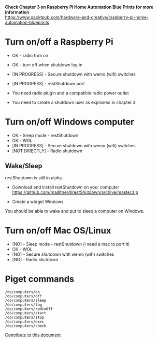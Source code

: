 **Check Chapter 3 on Raspberry Pi Home Automation Blue Prints for more information**   
https://www.packtpub.com/hardware-and-creative/raspberry-pi-home-automation-blueprints


# Turn on/off a Raspberry Pi

* OK - radio turn on
* OK - turn off when shutdown log in
* [IN PROGRESS] - Secure shutdown with wemo (wifi) switches
* [IN PROGRESS] - restShutdown port

* You need radio plugin and a compatible radio power outlet   
* You need to create a shutdown user as explained in chapter 3


# Turn on/off Windows computer

* OK - Sleep mode - restShutdown
* OK - WOL
* [IN PROGRESS] - Secure shutdown with wemo (wifi) switches
* [NOT DIRECTLY] - Radio shutdown



## Wake/Sleep
restShutdown is still in alpha.

* Download and install restShutdown on your computer   
https://github.com/maditnerd/restShutdown/archive/master.zip

* Create a widget Windows   

You should be able to wake and put to sleep a computer on Windows.

# Turn on/off Mac OS/Linux

* [NO] - Sleep mode - restShutdown (i need a mac to port it)
* OK - WOL
* [NO] - Secure shutdown with wemo (wifi) switches
* [NO] - Radio shutdown

# Piget commands

````
/do/computers/on
/do/computers/off
/do/computers/sleep
/do/computers/log
/do/computers/radioOff
/do/computers/start
/do/computers/stop
/do/computers/exec
/do/computers/check
````

[Contribute to this document](https://github.com/madnerds/kana-computers/blob/master/help/help.md)
